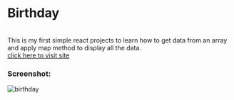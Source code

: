 # Birthday 
\
This is my first simple react projects to learn how to get data from an array and apply map method to display all the data.
\
[click here to visit site](https://birthday99.netlify.app)
### Screenshot:
![birthday](https://i.ibb.co/yYtx8GW/birthday.png)
